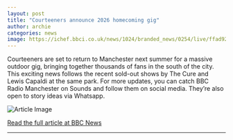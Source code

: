 ```yaml
---
layout: post
title: "Courteeners announce 2026 homecoming gig"
author: archie
categories: news
image: https://ichef.bbci.co.uk/news/1024/branded_news/0254/live/ffad9260-ab3f-11f0-86b3-2dd47a6542fa.jpg
---
```

Courteeners are set to return to Manchester next summer for a massive outdoor gig, bringing together thousands of fans in the south of the city. This exciting news follows the recent sold-out shows by The Cure and Lewis Capaldi at the same park. For more updates, you can catch BBC Radio Manchester on Sounds and follow them on social media. They’re also open to story ideas via Whatsapp.

![Article Image](https://ichef.bbci.co.uk/news/1024/branded_news/0254/live/ffad9260-ab3f-11f0-86b3-2dd47a6542fa.jpg)

[Read the full article at BBC News](https://www.bbc.com/news/articles/cq6zlp2mn66o?at_medium=RSS&at_campaign=rss)

---
